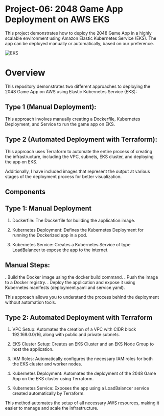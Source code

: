 # Project-06: 2048 Game App Deployment on AWS EKS

This project demonstrates how to deploy the 2048 Game App in a highly scalable environment using Amazon Elastic Kubernetes Service (EKS). The app can be deployed manually or automatically, based on our preference.

![EKS](https://imgur.com/oADneqS.png)

# Overview

This repository demonstrates two different approaches to deploying the 2048 Game App on AWS using Elastic Kubernetes Service (EKS):

## Type 1 (Manual Deployment):

 This approach involves manually creating a Dockerfile, Kubernetes Deployment, and Service to run the game app on EKS.

## Type 2 (Automated Deployment with Terraform): 

This approach uses Terraform to automate the entire process of creating the infrastructure, including the VPC, subnets, EKS cluster, and deploying the app on EKS.

Additionally, I have included images that represent the output at various stages of the deployment process for better visualization.


## Components

## Type 1: Manual Deployment

1. Dockerfile: The Dockerfile for building the application image.

2. Kubernetes Deployment: Defines the Kubernetes Deployment for running the Dockerized app in a pod.

3. Kubernetes Service: Creates a Kubernetes Service of type LoadBalancer to expose the app to the internet.

## Manual Steps:
   . Build the Docker image using the docker build command.
   . Push the image to a Docker registry.
   . Deploy the application and expose it using Kubernetes manifests (deployment.yaml and service.yaml).

This approach allows you to understand the process behind the deployment without automation tools.

## Type 2: Automated Deployment with Terraform

1. VPC Setup: Automates the creation of a VPC with CIDR block 192.168.0.0/16, along with public and private subnets.

2. EKS Cluster Setup: Creates an EKS Cluster and an EKS Node Group to host the application.

3. IAM Roles: Automatically configures the necessary IAM roles for both the EKS cluster and worker nodes.

4. Kubernetes Deployment: Automates the deployment of the 2048 Game App on the EKS cluster using Terraform.

5. Kubernetes Service: Exposes the app using a LoadBalancer service created automatically by Terraform.

This method automates the setup of all necessary AWS resources, making it easier to manage and scale the infrastructure.